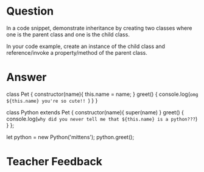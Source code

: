 # Question
In a code snippet, demonstrate inheritance by creating two classes where one is the parent class and one is the child class.

In your code example, create an instance of the child class and reference/invoke a property/method of the parent class.

# Answer

class Pet {
    constructor(name){
        this.name = name;
    }
    greet() {
        console.log(`omg ${this.name} you're so cute!! `)
    }
}


class Python extends Pet {
    constructor(name){
        super(name)
    }
    greet() {
        console.log(`why did you never tell me that ${this.name} is a python???`)
    }
};



let python = new Python('mittens');
python.greet();

# Teacher Feedback